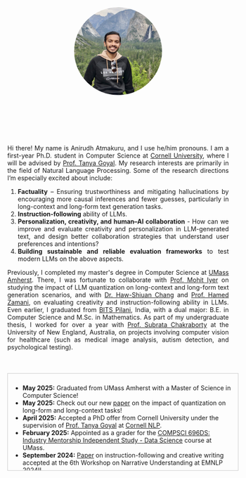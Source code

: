 <style>
  footer {
    display: none;
  }

/* Style for the news box */
  .news-box {
    border: 1px solid #ccc;
    padding: 10px;
    width: 100%;
    height: 200px;
    overflow-y: scroll;
    margin-top: 20px;
  }
</style>

<!-- Include Font Awesome CDN -->
<link href="https://cdnjs.cloudflare.com/ajax/libs/font-awesome/6.0.0-beta3/css/all.min.css" rel="stylesheet">

<!-- ![Picture](docs/assets/IMG_0450.JPG) -->
<img src="docs/assets/DP.jpg" style="border-radius: 50%; width: 200px; height: 200px; object-fit: cover; display: block; margin-left: auto; margin-right: auto;">
<!-- Icons with links -->
<div style="text-align: center; margin-top: 20px;">
  <a href="https://scholar.google.com/citations?user=wknj4_8AAAAJ&hl=en&authuser=1" target="_blank">
    <i class="fas fa-graduation-cap" style="font-size: 36px; margin-right: 20px;"></i>
  </a>

  <a href="https://github.com/06Anirudh24" target="_blank">
    <i class="fab fa-github" style="font-size: 36px; margin-right: 20px;"></i>
  </a>

  <a href="https://linkedin.com/in/anirudh-atmakuru-a8474b213" target="_blank">
    <i class="fab fa-linkedin" style="font-size: 36px; margin-right: 20px;"></i>
  </a>

  <a href="https://x.com/aatmakuru6" target="_blank">
    <i class="fab fa-twitter" style="font-size: 36px; margin-right: 20px;"></i>
  </a>
  
  <a href="mailto:aa2886@cornell.edu" target="_blank">
    <i class="fas fa-envelope" style="font-size: 36px; margin-right: 20px;"></i>
  </a>
  
</div>
  
<div style="text-align: justify;">

<br><br>
Hi there! My name is Anirudh Atmakuru, and I use he/him pronouns. I am a first-year Ph.D. student in Computer Science at <a href="https://www.cs.cornell.edu/" target="_blank">Cornell University</a>, where I will be advised by <a href="https://tagoyal.github.io/" target="_blank">Prof. Tanya Goyal</a>. My research interests are primarily in the field of Natural Language Processing. Some of the research directions I’m especially excited about include:
<ol>
  <li> <b>Factuality</b> – Ensuring trustworthiness and mitigating hallucinations by encouraging more causal inferences and fewer guesses, particularly in long-context and long-form text generation tasks.</li>
  <li><b>Instruction-following</b> ability of LLMs.</li>
  <li><b>Personalization, creativity, and human–AI collaboration</b> - How can we improve and evaluate creativity and personalization in LLM-generated text, and design better collaboration strategies that understand user preferences and intentions?</li>
  <li><b>Building sustainable and reliable evaluation frameworks</b> to test modern LLMs on the above aspects.</li>
</ol>


Previously, I completed my master's degree in Computer Science at <a href="https://www.cics.umass.edu/" target="_blank">UMass Amherst</a>. There, I was fortunate to collaborate with <a href="https://miyyer.github.io/" target="_blank">Prof. Mohit Iyer</a> on studying the impact of LLM quantization on long-context and long-form text generation scenarios, and with <a href="https://ken77921.github.io/" target="_blank">Dr. Haw-Shiuan Chang</a> and <a href="https://groups.cs.umass.edu/zamani/?_gl=1%2Ajpaw2l%2A_gcl_au%2AMTA4MjUyNTEyMS4xNzIzMDI2NTc0%2A_ga%2AMTc3MDAzNjE5Mi4xNjkxMTYwNDcy%2A_ga_21RLS0L7EB%2AMTcyNzIzMDIyMS4zMDMuMC4xNzI3MjMwMjIyLjAuMC4w" target="_blank">Prof. Hamed Zamani</a>, on evaluating creativity and instruction-following ability in LLMs. Even earlier, I graduated from <a href = "https://www.bits-pilani.ac.in/" target="_blank">BITS Pilani</a>, India, with a dual major: B.E. in Computer Science and M.Sc. in Mathematics. As part of my undergraduate thesis, I worked for over a year with <a href="https://www.une.edu.au/staff-profiles/science-and-technology/dr-subrata-chakraborty" target="_blank">Prof. Subrata Chakraborty</a> at the University of New England, Australia, on projects involving computer vision for healthcare (such as medical image analysis, autism detection, and psychological testing).
</div>
<br>

<!-- News section -->
<div class="news-box">
<ul>
<li><strong>May 2025:</strong> Graduated from UMass Amherst with a Master of Science in Computer Science!</li>
<li><strong>May 2025:</strong> Check out our new <a href="https://arxiv.org/pdf/2505.20276" target="_blank">paper</a> on the impact of quantization on long-form and long-context tasks!</li>
<li><strong>April 2025:</strong> Accepted a PhD offer from Cornell University under the supervision of <a href="https://tagoyal.github.io/" target="_blank">Prof. Tanya Goyal</a> at <a href="https://nlp.cornell.edu/" target="_blank">Cornell NLP</a>.</li>
<li><strong>February 2025:</strong> Appointed as a grader for the <a href="https://sites.google.com/umass.edu/compsci-696ds-spring-2025?pli=1" target="_blank">COMPSCI 696DS: Industry Mentorship Independent Study - Data Science</a> course at UMass.</li>
<li><strong>September 2024:</strong> <a href = "https://arxiv.org/abs/2410.04197" target="_blank">Paper</a> on instruction-following and creative writing accepted at the 6th Workshop on Narrative Understanding at EMNLP 2024!!</li>
<li><strong>September 2024:</strong> Started working on an independent study with <a href="https://people.cs.umass.edu/~miyyer/" target="_blank">Prof. Mohit Iyyer</a> at <a href="https://nlp.cs.umass.edu/" target="_blank">UMass NLP</a> to study the impact of LLM quantization on factuality, instruction-following, and long-context reasoning.</li>
<li><strong>August 2024:</strong> <a href="https://doi.org/10.1016/j.inffus.2024.102673" target="_blank">Systematic review</a> on the applications of artificial intelligence for suicide detection accepted by the journal <em>Information Fusion</em> (Q1; IF: 14.7; Cite Score: 33.2).</li>
<li><strong>July 2024:</strong> <a href = "https://doi.org/10.1016/j.eswa.2024.124665" target="_blank">Systematic review</a> on the applications of deep learning in radiology for lung cancer diagnostics accepted by the journal <em>Expert Systems with Applications</em> (Q1; IF: 7.5; Cite Score: 13.8).</li>
<li><strong>January 2024:</strong> Collaborating with Amazon on an industry mentorship project to study the impact of prompt specificity on LLMs (advised by <a href="https://people.cs.umass.edu/~mccallum/" target="_blank">Prof. Andrew McCallum</a> and <a href="https://ken77921.github.io/" target="_blank">Haw-Shiuan Chang</a>).</li>
<li><strong>August 2023:</strong> Excited to pursue my second Master's degree - this time in Computer Science at UMass Amherst!</li>
<li><strong>August 2023:</strong> Graduated with distinction from BITS Pilani, India, with a dual major (B.E. Computer Science, M.Sc. Mathematics) and a CGPA of 9.15/10!</li>
<li><strong>February 2023:</strong> <a href = "https://dl.acm.org/doi/abs/10.1145/3578527.3578543" target="_blank">Paper</a> on predicting video game development problems using ensemble techniques accepted at the Innovations in Software Engineering Conference (ISEC) 2023.</li>
<li><strong>January 2023:</strong> Started my internship as a database administrator at First Meridian, Bangalore.</li>
<li><strong>December 2022:</strong> Presented papers at the DICTA (Sydney) and ACIS (Melbourne) conferences in Australia.</li>
<li><strong>November 2022:</strong> Started working with <a href = "https://scholar.google.com.sg/citations?hl=en&user=8FjY99sAAAAJ&view_op=list_works&sortby=pubdate" target="_blank">Prof. Rajendra Acharya</a> on medical image analysis using artificial intelligence.</li>
<li><strong>October 2022:</strong> <a href="https://aisel.aisnet.org/acis2022/11/" target="_blank">Paper</a> on the relationship between deep learning models and human personality traits accepted at the Australasian Conference on Information Systems (ACIS).</li>
<li><strong>October 2022:</strong> <a href="https://ieeexplore.ieee.org/abstract/document/10034632" target="_blank">Paper</a> on hidden and face-like object detection using deep learning techniques accepted at the International Conference on Digital Image Computing: Techniques and Applications (DICTA).</li>
<li><strong>August 2022:</strong> Started working on my undergraduate thesis with <a href="https://www.une.edu.au/staff-profiles/science-and-technology/dr-subrata-chakraborty" target="_blank">Prof. Subrata</a> at the University of New England, Australia.</li>
<li><strong>January 2022:</strong> Started working as a data science intern at Epsilon India to generate personalized email subject lines.</li>
<li><strong>December 2021:</strong> <a href="https://aclanthology.org/2021.icon-main.56/" target="_blank">Paper</a> on predicting video game development problems using word embeddings accepted in the <em>Proceedings of ICON 2021: 18th International Conference on Natural Language Processing</em>.</li>
<li><strong>August 2020:</strong> Appointed as a teaching assistant for the course Elementary Real Analysis at BITS Pilani.</li>
<li><strong>June 2020:</strong> Published my first <a href="https://doi.org/10.1016/j.idm.2020.06.002" target="_blank">paper</a> on mathematically modeling the spread, peak, and reduction of COVID-19 in the journal <em>Infectious Disease Modelling</em> (Q1; IF: 3.0; Cite Score: 18.3).</li>
<li><strong>May 2020:</strong> Started working as a summer research intern at Ecom Express, New Delhi, to study travel network optimization using Pyomo.</li>
<li><strong>January 2020:</strong> Appointed as a teaching assistant for the course Probability and Statistics at BITS Pilani.</li>
<li><strong>August 2018:</strong> Admitted to Birla Institute of Technology and Science, Pilani (BITS Pilani) for a dual major in Computer Science and Mathematics.</li>
</ul>
</div>




